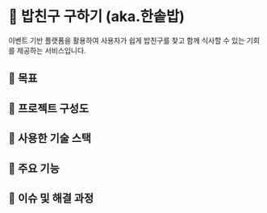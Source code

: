# 🍚 밥친구 구하기 (aka.한솥밥)
이벤트 기반 플랫폼을 활용하여 사용자가 쉽게 밥친구를 찾고 함께 식사할 수 있는 기회를 제공하는 서비스입니다.
## 🍚 목표
## 🍚 프로젝트 구성도
## 🍚 사용한 기술 스택
## 🍚 주요 기능
## 🍚 이슈 및 해결 과정